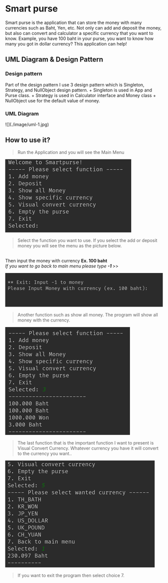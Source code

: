 <h1>Smart purse</h1>
Smart purse is the application that can store the money with many currencies such as Baht, Yen, etc. Not only can add and deposit the money, but also can convert and calculator a specific currency that you want to know. Example, you have 100 baht in your purse, you want to know how many you got in dollar currency? This application can help! 
<h2>UML Diagram & Design Pattern</h2>
<h3>Design pattern</h3>
Part of the design pattern I use 3 design pattern which is Singleton, Strategy, and NullObject design pattern. 
+ Singleton is used in App and Purse class.
+ Strategy is used in Calculator interface and Money class
+ NullObject use for the default value of money.

<h3>UML Diagram</h3>
![](./image/uml-1.jpg)


<h2>How to use it?</h2>

> Run the Application and you will see the Main Menu <br>
>>
![](./image/app1.png)
> Select the function you want to use. If you select the add or deposit money you will see the menu as the picture below.
<br>
Then input the money with currency 
<b> Ex. 100 baht</b> <br>
    <i>If you want to go back to main menu please type <b> -1 </b></i>
>>

![alt text](image/app2.png)
> Another function such as show all money. The program will show all money with the currency.
>>
![alt text](image/app4.png)

>The last function that is the important function I want to present is Visual Convert Currency. Whatever currency you have it will convert to the currency you want..
>>
![alt text](image/app5.png)
> If you want to exit the program then select choice 7.
>>

